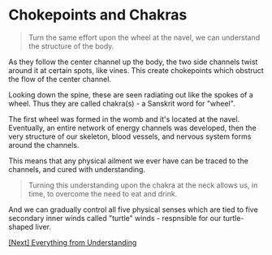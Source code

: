 # Chokepoints and Chakras

> Turn the same effort upon the wheel at the navel, we can understand the structure of the body.

As they follow the center channel up the body, the two side channels twist around it at certain spots, like vines. This create chokepoints which obstruct the flow of the center channel.

Looking down the spine, these are seen radiating out like the spokes of a wheel. Thus they are called chakra(s) - a Sanskrit word for "wheel".

The first wheel was formed in the womb and it's located at the navel. Eventually, an entire network of energy channels was developed, then the very structure of our skeleton, blood vessels, and nervous system forms around the channels.

This means that any physical ailment we ever have can be traced to the channels, and cured with understanding.

> Turning this understanding upon the chakra at the neck allows us, in time, to overcome the need to eat and drink.

And we can gradually control all five physical senses which are tied to five secondary inner winds called "turtle" winds - respnsible for our turtle-shaped liver.

[\[Next\] Everything from Understanding](/content/73-everything-from-understanding.md)
